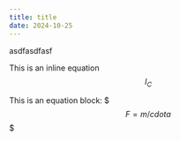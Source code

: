 ```yaml
---
title: title
date: 2024-10-25
---
```


asdfasdfasf

This is an inline equation $$I_C$$

This is an equation block:
$$$
F=m/cdot a
$$$
